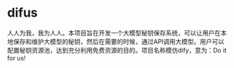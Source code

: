 # difus
人人为我，我为人人。本项目旨在开发一个大模型秘钥保存系统，可以让用户在本地保存和维护大模型的秘钥，然后在需要的时候，通过API调用大模型。用户可以配置秘钥资源池，达到充分利用免费资源的目的。项目名称模仿dify，意为：Do it for us!
